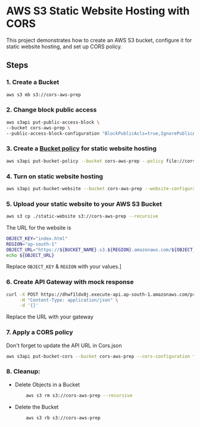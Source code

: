 # AWS S3 Static Website Hosting with CORS

This project demonstrates how to create an AWS S3 bucket, configure it for static website hosting, and set up CORS policy.

## Steps

### 1. Create a Bucket

```sh
aws s3 mb s3://cors-aws-prep
```

### 2. Change block public access

```sh
aws s3api put-public-access-block \
--bucket cors-aws-prep \
--public-access-block-configuration "BlockPublicAcls=true,IgnorePublicAcls=true,BlockPublicPolicy=false,RestrictPublicBuckets=false"
```

### 3. Create a [Bucket policy](https://docs.aws.amazon.com/AmazonS3/latest/userguide/WebsiteAccessPermissionsReqd.html) for static website hosting

```sh
aws s3api put-bucket-policy --bucket cors-aws-prep --policy file://corspolicy.json
```

### 4. Turn on static website hosting

```sh
aws s3api put-bucket-website --bucket cors-aws-prep --website-configuration file://website.json
```

### 5. Upload your static website to your AWS S3 Bucket

```sh
aws s3 cp ./static-website s3://cors-aws-prep --recursive
```

The URL for the website is

```sh
OBJECT_KEY="index.html"
REGION="ap-south-1"
OBJECT_URL="https://${BUCKET_NAME}.s3.${REGION}.amazonaws.com/${OBJECT_KEY}"
echo ${OBJECT_URL}
```

Replace `OBJECT_KEY` & `REGION` with your values.]

### 6. Create API Gateway with mock response

```sh
curl -X POST https://dhwf1ldx0j.execute-api.ap-south-1.amazonaws.com/prod/moody \
     -H "Content-Type: application/json" \
     -d '{}'
```

Replace the URL with your gateway

### 7. Apply a CORS policy

Don't forget to update the API URL in Cors.json

```sh
aws s3api put-bucket-cors --bucket cors-aws-prep --cors-configuration file://cors.json
```

### 8. Cleanup: 

- Delete Objects in a Bucket

    ```sh
        aws s3 rm s3://cors-aws-prep --recursive
    ```


- Delete the Bucket


    ```sh
        aws s3 rb s3://cors-aws-prep
    ```